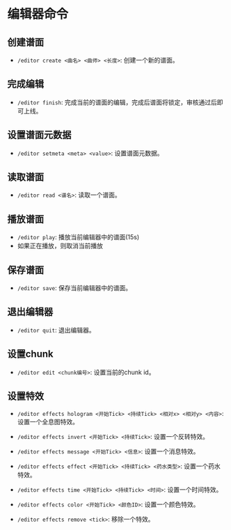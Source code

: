 # 编辑器命令

## 创建谱面

- `/editor create <曲名> <曲师> <长度>`: 创建一个新的谱面。

## 完成编辑

- `/editor finish`: 完成当前的谱面的编辑，完成后谱面将锁定，审核通过后即可上线。

## 设置谱面元数据

- `/editor setmeta <meta> <value>`: 设置谱面元数据。

## 读取谱面

- `/editor read <谱名>`: 读取一个谱面。

## 播放谱面

- `/editor play`: 播放当前编辑器中的谱面(15s)
- 如果正在播放，则取消当前播放

## 保存谱面

- `/editor save`: 保存当前编辑器中的谱面。

## 退出编辑器

- `/editor quit`: 退出编辑器。

## 设置chunk

- `/editor edit <chunk编号>`: 设置当前的chunk id。

## 设置特效

- `/editor effects hologram <开始Tick> <持续Tick> <相对x> <相对y> <内容>`: 设置一个全息图特效。

- `/editor effects invert <开始Tick> <持续Tick>`: 设置一个反转特效。

- `/editor effects message <开始Tick> <信息>`: 设置一个消息特效。

- `/editor effects effect <开始Tick> <持续Tick> <药水类型>`: 设置一个药水特效。

- `/editor effects time <开始Tick> <持续Tick> <时间>`: 设置一个时间特效。

- `/editor effects color <开始Tick> <颜色ID>`: 设置一个颜色特效。

- `/editor effects remove <tick>`: 移除一个特效。

